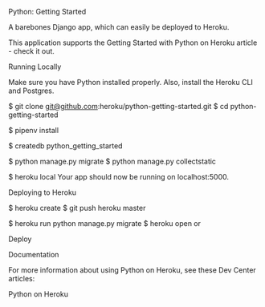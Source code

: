 Python: Getting Started

A barebones Django app, which can easily be deployed to Heroku.

This application supports the Getting Started with Python on Heroku article - check it out.

Running Locally

Make sure you have Python installed properly. Also, install the Heroku CLI and Postgres.

$ git clone git@github.com:heroku/python-getting-started.git
$ cd python-getting-started

$ pipenv install

$ createdb python_getting_started

$ python manage.py migrate
$ python manage.py collectstatic

$ heroku local
Your app should now be running on localhost:5000.

Deploying to Heroku

$ heroku create
$ git push heroku master

$ heroku run python manage.py migrate
$ heroku open
or

Deploy

Documentation

For more information about using Python on Heroku, see these Dev Center articles:

Python on Heroku
